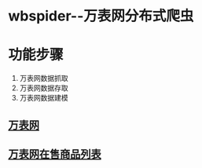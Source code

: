 # wbspider--万表网分布式爬虫

# 功能步骤
 1. 万表网数据抓取
 2. 万表网数据存取
 3. 万表网数据建模    
## [万表网](https://www.wbiao.cn/)
## [万表网在售商品列表](https://www.wbiao.cn/shoubiao.html)


